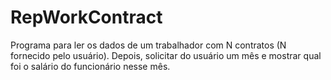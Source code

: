 # RepWorkContract
Programa para ler os dados de um trabalhador com N contratos (N fornecido pelo usuário). Depois, solicitar do usuário um mês e mostrar qual foi o salário do funcionário nesse mês.
